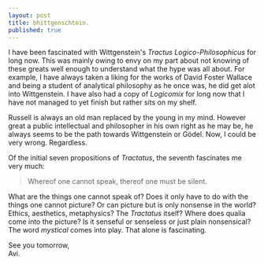 ```yaml
---
layout: post
title: bhittgenschtein.
published: true
---
```

I have been fascinated with Wittgenstein's _Tractus Logico-Philosophicus_ for long now. This was mainly owing to envy on my part about not knowing of these greats well enough to understand what the hype was all about. For example, I have always taken a liking for the works of David Foster Wallace and being a student of analytical philosophy as he once was, he did get alot into Wittgenstein. I have also had a copy of _Logicomix_ for long now that I have not managed to yet finish but rather sits on my shelf. 

Russell is always an old man replaced by the young in my mind. However great a public intellectual and philosopher in his own right as he may be, he always seems to be the path towards Wittgenstein or Gödel. Now, I could be very wrong. Regardless. 

Of the initial seven propositions of _Tractatus_, the seventh fascinates me very much:
>Whereof one cannot speak, thereof one must be silent.

What are the things one cannot speak of? Does it only have to do with the things one cannot picture? Or can picture but is only nonsense in the world? Ethics, aesthetics, metaphysics? The _Tractatus_ itself? Where does qualia come into the picture? Is it senseful or senseless or just plain nonsensical? The word _mystical_ comes into play. That alone is fascinating. 

See you tomorrow,  
Avi.
